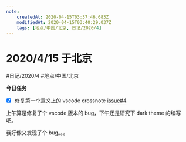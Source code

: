 ```yaml
---
note:
    createdAt: 2020-04-15T03:37:46.683Z
    modifiedAt: 2020-04-15T03:40:29.037Z
    tags: [地点/中国/北京, 日记/2020/4]
---
```

# 2020/4/15 于北京
#日记/2020/4 #地点/中国/北京

**今日任务**
- [x] 修复第一个意义上的 vscode crossnote [issue#4](https://github.com/0xGG/vscode-crossnote/issues/4)

<!-- @timer "date":"Wed Apr 15 2020 11:38:43 GMT+0800 (China Standard Time)" -->
上午算是修复了个 vscode 版本的 bug，下午还是研究下 dark theme 的编写吧。

我好像又发现了个 bug。。。



